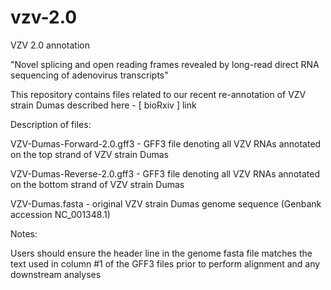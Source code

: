 # vzv-2.0
VZV 2.0 annotation

"Novel splicing and open reading frames revealed by long-read direct RNA sequencing of adenovirus transcripts"

This repository contains files related to our recent re-annotation of VZV strain Dumas described here - [ bioRxiv ] link

Description of files:

VZV-Dumas-Forward-2.0.gff3 - GFF3 file denoting all VZV RNAs annotated on the top strand of VZV strain Dumas

VZV-Dumas-Reverse-2.0.gff3 - GFF3 file denoting all VZV RNAs annotated on the bottom strand of VZV strain Dumas 

VZV-Dumas.fasta - original VZV strain Dumas genome sequence (Genbank accession NC_001348.1) 


Notes:

Users should ensure the header line in the genome fasta file matches the text used in column #1 of the GFF3 files prior to perform alignment and any downstream analyses


